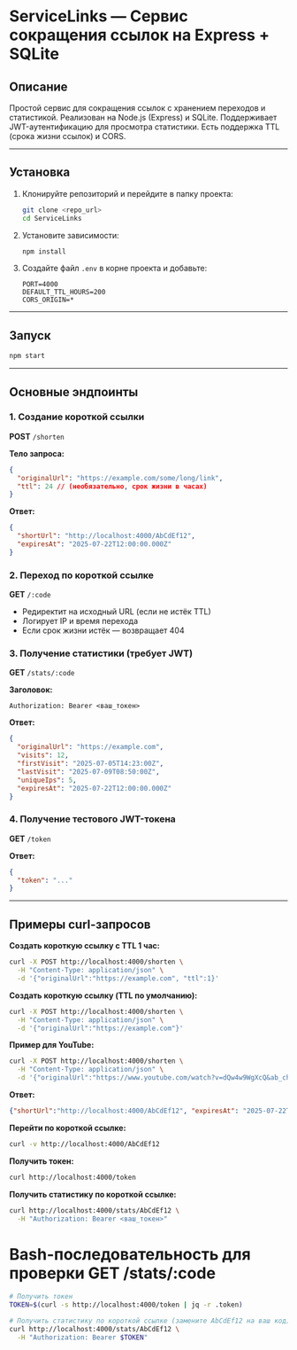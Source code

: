 # ServiceLinks — Сервис сокращения ссылок на Express + SQLite

## Описание

Простой сервис для сокращения ссылок с хранением переходов и статистикой. Реализован на Node.js (Express) и SQLite. Поддерживает JWT-аутентификацию для просмотра статистики. Есть поддержка TTL (срока жизни ссылок) и CORS.

---

## Установка

1. Клонируйте репозиторий и перейдите в папку проекта:
   ```sh
   git clone <repo_url>
   cd ServiceLinks
   ```
2. Установите зависимости:
   ```sh
   npm install
   ```
3. Создайте файл `.env` в корне проекта и добавьте:
   ```
   PORT=4000
   DEFAULT_TTL_HOURS=200
   CORS_ORIGIN=*
   ```
---

## Запуск

```sh
npm start
```

---

## Основные эндпоинты

### 1. Создание короткой ссылки
**POST** `/shorten`

**Тело запроса:**
```json
{
  "originalUrl": "https://example.com/some/long/link",
  "ttl": 24 // (необязательно, срок жизни в часах)
}
```
**Ответ:**
```json
{
  "shortUrl": "http://localhost:4000/AbCdEf12",
  "expiresAt": "2025-07-22T12:00:00.000Z"
}
```

### 2. Переход по короткой ссылке
**GET** `/:code`

- Редиректит на исходный URL (если не истёк TTL)
- Логирует IP и время перехода
- Если срок жизни истёк — возвращает 404

### 3. Получение статистики (требует JWT)
**GET** `/stats/:code`

**Заголовок:**
```
Authorization: Bearer <ваш_токен>
```
**Ответ:**
```json
{
  "originalUrl": "https://example.com",
  "visits": 12,
  "firstVisit": "2025-07-05T14:23:00Z",
  "lastVisit": "2025-07-09T08:50:00Z",
  "uniqueIps": 5,
  "expiresAt": "2025-07-22T12:00:00.000Z"
}
```

### 4. Получение тестового JWT-токена
**GET** `/token`

**Ответ:**
```json
{
  "token": "..."
}
```

---

## Примеры curl-запросов

**Создать короткую ссылку с TTL 1 час:**
```sh
curl -X POST http://localhost:4000/shorten \
  -H "Content-Type: application/json" \
  -d '{"originalUrl":"https://example.com", "ttl":1}'
```

**Создать короткую ссылку (TTL по умолчанию):**
```sh
curl -X POST http://localhost:4000/shorten \
  -H "Content-Type: application/json" \
  -d '{"originalUrl":"https://example.com"}'
```

**Пример для YouTube:**
```sh
curl -X POST http://localhost:4000/shorten \
  -H "Content-Type: application/json" \
  -d '{"originalUrl":"https://www.youtube.com/watch?v=dQw4w9WgXcQ&ab_channel=RickAstley"}'
```
**Ответ:**
```json
{"shortUrl":"http://localhost:4000/AbCdEf12", "expiresAt": "2025-07-22T12:00:00.000Z"}
```

**Перейти по короткой ссылке:**
```sh
curl -v http://localhost:4000/AbCdEf12
```

**Получить токен:**
```sh
curl http://localhost:4000/token
```

**Получить статистику по короткой ссылке:**
```sh
curl http://localhost:4000/stats/AbCdEf12 \
  -H "Authorization: Bearer <ваш_токен>"
```

# Bash-последовательность для проверки GET /stats/:code

```sh
# Получить токен
TOKEN=$(curl -s http://localhost:4000/token | jq -r .token)

# Получить статистику по короткой ссылке (замените AbCdEf12 на ваш код)
curl http://localhost:4000/stats/AbCdEf12 \
  -H "Authorization: Bearer $TOKEN"
```



